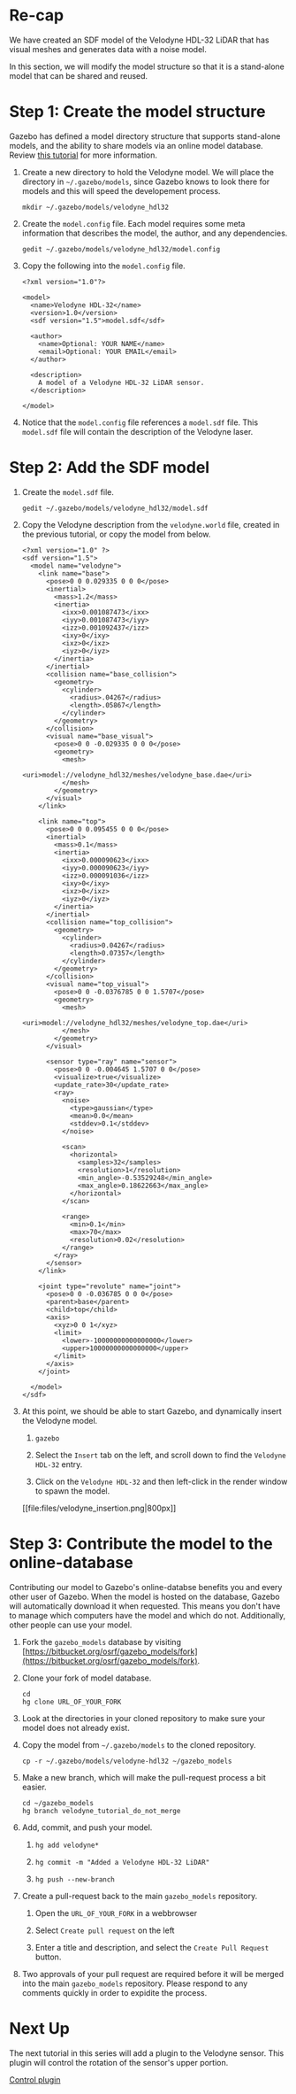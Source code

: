 # Re-cap

We have created an SDF model of the Velodyne HDL-32 LiDAR that has visual
meshes and generates data with a noise model.

In this section, we will modify the model structure so that it is a stand-alone
model that can be shared and reused.

# Step 1: Create the model structure

Gazebo has defined a model directory structure that supports stand-alone
models, and the ability to share models via an online model database. Review
[this tutorial](http://gazebosim.org/tutorials?tut=model_structure&cat=build_robot) for more information.

1. Create a new directory to hold the Velodyne model. We will place the
   directory in `~/.gazebo/models`, since Gazebo knows to look there for
   models and this will speed the developement process.

    ```
    mkdir ~/.gazebo/models/velodyne_hdl32
    ```

1. Create the `model.config` file. Each model requires some meta information
   that describes the model, the author, and any dependencies.

    ```
    gedit ~/.gazebo/models/velodyne_hdl32/model.config
    ```

1. Copy the following into the `model.config` file.

    ```
    <?xml version="1.0"?>
    
    <model>
      <name>Velodyne HDL-32</name>
      <version>1.0</version>
      <sdf version="1.5">model.sdf</sdf>
    
      <author>
        <name>Optional: YOUR NAME</name>
        <email>Optional: YOUR EMAIL</email>
      </author>
    
      <description>
        A model of a Velodyne HDL-32 LiDAR sensor.
      </description>
    
    </model>
    ```

1. Notice that the `model.config` file references a `model.sdf` file. This
   `model.sdf` file will contain the description of the Velodyne laser.

# Step 2: Add the SDF model

1. Create the `model.sdf` file.

    ```
    gedit ~/.gazebo/models/velodyne_hdl32/model.sdf
    ```

1. Copy the Velodyne description from the `velodyne.world` file,
   created in the previous tutorial, or copy the model from below.

    ```
    <?xml version="1.0" ?>
    <sdf version="1.5">
      <model name="velodyne">
        <link name="base">
          <pose>0 0 0.029335 0 0 0</pose>
          <inertial>
            <mass>1.2</mass>
            <inertia>
              <ixx>0.001087473</ixx>
              <iyy>0.001087473</iyy>
              <izz>0.001092437</izz>
              <ixy>0</ixy>
              <ixz>0</ixz>
              <iyz>0</iyz>
            </inertia>
          </inertial>
          <collision name="base_collision">
            <geometry>
              <cylinder>
                <radius>.04267</radius>
                <length>.05867</length>
              </cylinder>
            </geometry>
          </collision>
          <visual name="base_visual">
            <pose>0 0 -0.029335 0 0 0</pose>
            <geometry>
              <mesh>
                <uri>model://velodyne_hdl32/meshes/velodyne_base.dae</uri>
              </mesh>
            </geometry>
          </visual>
        </link>
        
        <link name="top">
          <pose>0 0 0.095455 0 0 0</pose>
          <inertial>
            <mass>0.1</mass>
            <inertia>
              <ixx>0.000090623</ixx>
              <iyy>0.000090623</iyy>
              <izz>0.000091036</izz>
              <ixy>0</ixy>
              <ixz>0</ixz>
              <iyz>0</iyz>
            </inertia>
          </inertial>
          <collision name="top_collision">
            <geometry>
              <cylinder>
                <radius>0.04267</radius>
                <length>0.07357</length>
              </cylinder>
            </geometry>
          </collision>
          <visual name="top_visual">
            <pose>0 0 -0.0376785 0 0 1.5707</pose>
            <geometry>
              <mesh>
                <uri>model://velodyne_hdl32/meshes/velodyne_top.dae</uri>
              </mesh>
            </geometry>
          </visual>
    
          <sensor type="ray" name="sensor">
            <pose>0 0 -0.004645 1.5707 0 0</pose>
            <visualize>true</visualize>
            <update_rate>30</update_rate>
            <ray>
              <noise>
                <type>gaussian</type>
                <mean>0.0</mean>
                <stddev>0.1</stddev>
              </noise>
    
              <scan>
                <horizontal>
                  <samples>32</samples>
                  <resolution>1</resolution>
                  <min_angle>-0.53529248</min_angle>
                  <max_angle>0.18622663</max_angle>
                </horizontal>
              </scan>
    
              <range>
                <min>0.1</min>
                <max>70</max>
                <resolution>0.02</resolution>
              </range>
            </ray>
          </sensor>
        </link>
    
        <joint type="revolute" name="joint">
          <pose>0 0 -0.036785 0 0 0</pose>
          <parent>base</parent>
          <child>top</child>
          <axis>
            <xyz>0 0 1</xyz>
            <limit>
              <lower>-10000000000000000</lower>
              <upper>10000000000000000</upper>
            </limit>
          </axis>
        </joint>
    
      </model>
    </sdf>
    ```

1. At this point, we should be able to start Gazebo, and dynamically insert
   the Velodyne model.

    1. ```gazebo```

    1. Select the `Insert` tab on the left, and scroll down to find the
       `Velodyne HDL-32` entry.

    1. Click on the `Velodyne HDL-32` and then left-click in the render window
       to spawn the model.

    [[file:files/velodyne_insertion.png|800px]]

# Step 3: Contribute the model to the online-database

Contributing our model to Gazebo's online-databse benefits you and every
other user of Gazebo. When the model is hosted on the database, Gazebo will
automatically download it when requested. This means you don't have to
manage which computers have the model and which do not. Additionally, other
people can use your model.

1. Fork the `gazebo_models` database by visiting [https://bitbucket.org/osrf/gazebo_models/fork](https://bitbucket.org/osrf/gazebo_models/fork).

1. Clone your fork of model database.

    ```
    cd
    hg clone URL_OF_YOUR_FORK 
    ```

1. Look at the directories in your cloned repository to make sure your model
   does not already exist.

1. Copy the model from `~/.gazebo/models` to the cloned repository.

    ```
    cp -r ~/.gazebo/models/velodyne-hdl32 ~/gazebo_models
    ```

1. Make a new branch, which will make the pull-request process a bit easier.

    ```
    cd ~/gazebo_models
    hg branch velodyne_tutorial_do_not_merge
    ```

1. Add, commit, and push your model.

    1. ```hg add velodyne*```

    1. ```hg commit -m "Added a Velodyne HDL-32 LiDAR"```

    1. ```hg push --new-branch```

1. Create a pull-request back to the main `gazebo_models` repository.

    1. Open the `URL_OF_YOUR_FORK` in a webbrowser

    1. Select `Create pull request` on the left

    1. Enter a title and description, and select the `Create Pull Request`
       button.

1. Two approvals of your pull request are required before it will be merged
   into the main `gazebo_models` repository. Please respond to any comments
   quickly in order to expidite the process.

# Next Up

The next tutorial in this series will add a plugin to the Velodyne sensor.
This plugin will control the rotation of the sensor's upper portion.

[Control plugin](http://gazebosim.org/tutorials?cat=guided_i&tut=guided_i5)

